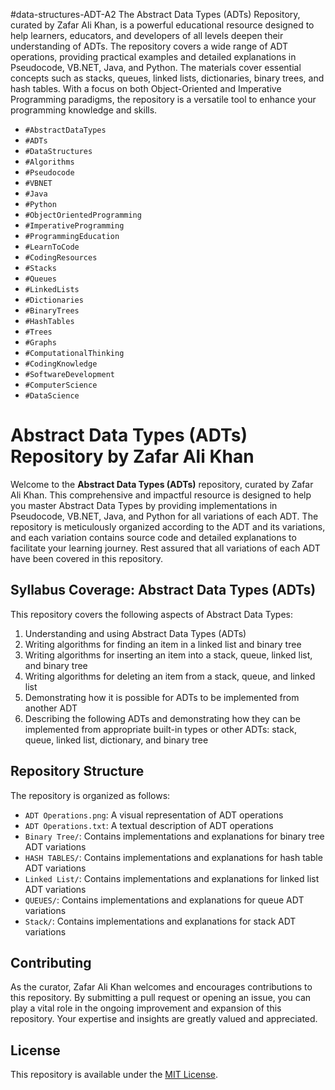 #data-structures-ADT-A2
The Abstract Data Types (ADTs) Repository, curated by Zafar Ali Khan, is a powerful educational resource designed to help learners, educators, and developers of all levels deepen their understanding of ADTs. The repository covers a wide range of ADT operations, providing practical examples and detailed explanations in Pseudocode, VB.NET, Java, and Python. The materials cover essential concepts such as stacks, queues, linked lists, dictionaries, binary trees, and hash tables. With a focus on both Object-Oriented and Imperative Programming paradigms, the repository is a versatile tool to enhance your programming knowledge and skills.

- `#AbstractDataTypes`
- `#ADTs`
- `#DataStructures`
- `#Algorithms`
- `#Pseudocode`
- `#VBNET`
- `#Java`
- `#Python`
- `#ObjectOrientedProgramming`
- `#ImperativeProgramming`
- `#ProgrammingEducation`
- `#LearnToCode`
- `#CodingResources`
- `#Stacks`
- `#Queues`
- `#LinkedLists`
- `#Dictionaries`
- `#BinaryTrees`
- `#HashTables`
- `#Trees`
- `#Graphs`
- `#ComputationalThinking`
- `#CodingKnowledge`
- `#SoftwareDevelopment`
- `#ComputerScience`
- `#DataScience`
# Abstract Data Types (ADTs) Repository by Zafar Ali Khan

Welcome to the **Abstract Data Types (ADTs)** repository, curated by Zafar Ali Khan. This comprehensive and impactful resource is designed to help you master Abstract Data Types by providing implementations in Pseudocode, VB.NET, Java, and Python for all variations of each ADT. The repository is meticulously organized according to the ADT and its variations, and each variation contains source code and detailed explanations to facilitate your learning journey. Rest assured that all variations of each ADT have been covered in this repository.

## Syllabus Coverage: Abstract Data Types (ADTs)

This repository covers the following aspects of Abstract Data Types:

1. Understanding and using Abstract Data Types (ADTs)
2. Writing algorithms for finding an item in a linked list and binary tree
3. Writing algorithms for inserting an item into a stack, queue, linked list, and binary tree
4. Writing algorithms for deleting an item from a stack, queue, and linked list
5. Demonstrating how it is possible for ADTs to be implemented from another ADT
6. Describing the following ADTs and demonstrating how they can be implemented from appropriate built-in types or other ADTs: stack, queue, linked list, dictionary, and binary tree

## Repository Structure

The repository is organized as follows:

- `ADT Operations.png`: A visual representation of ADT operations
- `ADT Operations.txt`: A textual description of ADT operations
- `Binary Tree/`: Contains implementations and explanations for binary tree ADT variations
- `HASH TABLES/`: Contains implementations and explanations for hash table ADT variations
- `Linked List/`: Contains implementations and explanations for linked list ADT variations
- `QUEUES/`: Contains implementations and explanations for queue ADT variations
- `Stack/`: Contains implementations and explanations for stack ADT variations

## Contributing

As the curator, Zafar Ali Khan welcomes and encourages contributions to this repository. By submitting a pull request or opening an issue, you can play a vital role in the ongoing improvement and expansion of this repository. Your expertise and insights are greatly valued and appreciated.

## License

This repository is available under the [MIT License](LICENSE).
